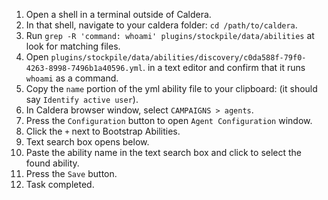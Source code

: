 1. Open a shell in a terminal outside of Caldera.
1. In that shell, navigate to your caldera folder: `cd /path/to/caldera`.
1. Run `grep -R 'command: whoami' plugins/stockpile/data/abilities` at look for matching files.
1. Open `plugins/stockpile/data/abilities/discovery/c0da588f-79f0-4263-8998-7496b1a40596.yml`.
  in a text editor and confirm that it runs `whoami` as a command.
1. Copy the `name` portion of the yml ability file to your clipboard: (it should say `Identify active user`).
1. In Caldera browser window, select `CAMPAIGNS > agents`.
1. Press the `Configuration` button to open `Agent Configuration` window.
1. Click the `+` next to Bootstrap Abilities.
1. Text search box opens below.
1. Paste the ability name in the text search box and click to select the found ability.
1. Press the `Save` button.
1. Task completed.